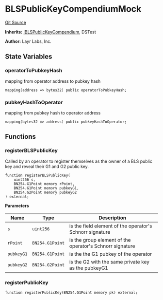 # BLSPublicKeyCompendiumMock
[Git Source](https://github.com/Sabnock01/eigenlayer-contracts/blob/fa80db0202cf74fb2bae3ffc6aa6db988074a698/src/test/mocks/PublicKeyCompendiumMock.sol)

**Inherits:**
[IBLSPublicKeyCompendium](/docs/docgen/src/src/contracts/interfaces/IBLSPublicKeyCompendium.sol/interface.IBLSPublicKeyCompendium.md), DSTest

**Author:**
Layr Labs, Inc.


## State Variables
### operatorToPubkeyHash
mapping from operator address to pubkey hash


```solidity
mapping(address => bytes32) public operatorToPubkeyHash;
```


### pubkeyHashToOperator
mapping from pubkey hash to operator address


```solidity
mapping(bytes32 => address) public pubkeyHashToOperator;
```


## Functions
### registerBLSPublicKey

Called by an operator to register themselves as the owner of a BLS public key and reveal their G1 and G2 public key.


```solidity
function registerBLSPublicKey(
    uint256 s,
    BN254.G1Point memory rPoint,
    BN254.G1Point memory pubkeyG1,
    BN254.G2Point memory pubkeyG2
) external;
```
**Parameters**

|Name|Type|Description|
|----|----|-----------|
|`s`|`uint256`|is the field element of the operator's Schnorr signature|
|`rPoint`|`BN254.G1Point`|is the group element of the operator's Schnorr signature|
|`pubkeyG1`|`BN254.G1Point`|is the the G1 pubkey of the operator|
|`pubkeyG2`|`BN254.G2Point`|is the G2 with the same private key as the pubkeyG1|


### registerPublicKey


```solidity
function registerPublicKey(BN254.G1Point memory pk) external;
```

